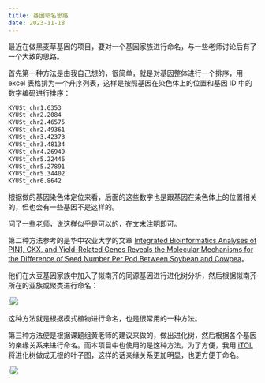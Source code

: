 ```yaml
---
title: 基因命名思路
date: 2023-11-18
---
```


最近在做黑麦草基因的项目，要对一个基因家族进行命名，与一些老师讨论后有了一个大致的思路。

<!--more-->

首先第一种方法是由我自己想的，很简单，就是对基因整体进行一个排序，用 excel 表格排为一个升序列表，这样是按照基因在染色体上的位置和基因 ID 中的数字编码进行排序：

```txt
KYUSt_chr1.6353
KYUSt_chr2.2084
KYUSt_chr2.46575
KYUSt_chr2.49361
KYUSt_chr3.42373
KYUSt_chr3.48134
KYUSt_chr4.26949
KYUSt_chr5.22446
KYUSt_chr5.27891
KYUSt_chr5.34402
KYUSt_chr6.8642
```

根据做的基因染色体定位来看，后面的这些数字也是跟基因在染色体上的位置相关的，但也会有一些基因不是这样的。

问了一些老师，说这样似乎是可以的，在文末注明即可。

第二种方法参考的是华中农业大学的文章 [Integrated Bioinformatics Analyses of PIN1, CKX, and Yield-Related Genes Reveals the Molecular Mechanisms for the Difference of Seed Number Per Pod Between Soybean and Cowpea](https://www.frontiersin.org/articles/10.3389/fpls.2021.749902/full)。

他们在大豆基因家族中加入了拟南芥的同源基因进行进化树分析，然后根据拟南芥所在的亚族或聚类进行命名：

!![](https://images.yuanj.top/202311182046732.png)

这种方法就是根据模式植物进行命名，也是很常用的一种方法。

第三种方法便是根据课题组黄老师的建议来做的，做出进化树，然后根据各个基因的亲缘关系来进行命名。而本项目中也使用的是这种方法，为了方便，我用 [iTOL](https://itol.embl.de/) 将进化树做成无根的叶子图，这样的话亲缘关系更加明显，也更方便于命名。

!![](https://images.yuanj.top/202311182052890.png)